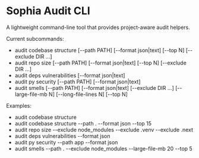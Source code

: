 # Sophia Audit CLI

A lightweight command-line tool that provides project-aware audit helpers.

Current subcommands:

- audit codebase structure [--path PATH] [--format json|text] [--top N] [--exclude DIR ...]
- audit repo size [--path PATH] [--format json|text] [--top N] [--exclude DIR ...]
- audit deps vulnerabilities [--format json|text]
- audit py security [--path PATH] [--format json|text]
- audit smells [--path PATH] [--format json|text] [--exclude DIR ...] [--large-file-mb N] [--long-file-lines N] [--top N]

Examples:

- audit codebase structure
- audit codebase structure --path . --format json --top 15
- audit repo size --exclude node_modules --exclude .venv --exclude .next
- audit deps vulnerabilities --format json
- audit py security --path app --format json
- audit smells --path . --exclude node_modules --large-file-mb 20 --top 5
